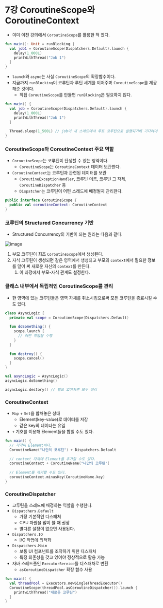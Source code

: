 # 7강 CoroutineScope와 CoroutineContext
- 이미 이전 강의에서 `CoroutineScope`를 활용한 적 있다.

```kotlin
fun main(): Unit = runBlocking {
  val job1 = CoroutineScope(Dispatchers.Default).launch {
    delay(1_000L)
    printWithThread("Job 1")
  }
}
```

- `launch`와 `async`는 사실 `CoroutineScope`의 확장함수이다.
- 지금까지 `runBlocking`이 코루틴과 루틴 세계를 이어주며 `CoroutineScope`를 제공해준 것이다.
    - 직접 `CoroutineScope`를 만들면 `runBlocking`은 필요하지 않다.

```kotlin
fun main() {
  val job = CoroutineScope(Dispatchers.Default).launch {
    delay(1_000L)
    printWithThread("Job 1")
  }
  
  Thread.sleep(1_500L) // job이 새 스레드에서 루트 코루틴으로 실행되기에 기다려야 Job1이 출력될 것이다.
}
```

### CoroutineScope와 CoroutineContext 주요 역할

- `CoroutineScope`는 코루틴이 탄생할 수 있는 영역이다.
    - `CoroutineScope`는 `CoroutineContext` 데이터 보관한다.
- `CoroutineContext`는 코루틴과 관련된 데이터를 보관
    - `CoroutineExceptionHandler`, 코루틴 이름, 코루틴 그 자체, `CoroutineDispatcher` 등
    - `Dispatcher`는 코루틴이 어떤 스레드에 배정될지 관리한다.

```kotlin
public interface CoroutineScope {
  public val coroutineContext: CoroutineContext
}
```

### 코루틴의 Structured Concurrency 기반

- Structured Concurrency의 기반이 되는 원리는 다음과 같다.

![image](https://github.com/ldk980130/TIL/assets/78652144/f6865e52-84f8-4a9d-ab50-efd20a1ea510)

1. 부모 코루틴이 최초 `CoroutineScope`에서 생성된다.
2. 자식 코루틴이 생성되면 같은 영역에서 생성되고 부모의 `context`에서 필요한 정보를 덮어 써 새로운 자신의 `context`를 만든다.
    1. 이 과정에서 부모-자식 관계도 설정한다.

### 클래스 내부에서 독립적인 CoroutineScope를 관리

- 한 영역에 있는 코루틴들은 영역 자체를 취소시킴으로써 모든 코루틴을 종료시킬 수도 있다.

```kotlin
class AsyncLogic {
  private val scope = CoroutineScope(Dispatchers.Default)
  
  fun doSomething() {
    scope.launch {
      // 어떤 작업을 수행
    }
  }
  
  fun destroy() {
    scope.cancel()
  } 
}
```

```kotlin
val asyncLogic = AsyncLogic()
asyncLogic.doSomething()

asyncLogic.destory() // 필요 없어지면 모두 정리
```

### CoroutineContext

- `Map` + `Set`을 합쳐놓은 상태
    - Element(key-value)로 데이터를 저장
    - 같은 key의 데이터는 유일
- `+` 기호를 이용해 Element들을 합칠 수도 있다.

```kotlin
fun main() {
  // 각각이 Element이다.
  CoroutineName("나만의 코루틴") + Dispatchers.Default
  
  // context 자체에 Element를 추가할 수도 있다.
  coroutineContext + CoroutineName("나만의 코루틴")
  
  // Element를 제거할 수도 있다.
  coroutineContext.minusKey(CoroutineName.key)
}
```

### CoroutineDispatcher

- 코루틴을 스레드에 배정하는 역할을 수행한다.
- `Dispatchers.Default`
    - 가장 기본적인 디스패처
    - CPU 자원을 많이 쓸 때 권장
    - 별다른 설정이 없으면 사용된다.
- `Dispatchers.IO`
    - I/O 작업에 최적화
- `Dispatchers.Main`
    - 보통 UI 컴포넌트를 조작하기 위한 디스패처
    - 특정 의존성을 갖고 있어야 정상적으로 활용 가능
- 자바 스레드풀인 `ExecutorService`를 디스패처로 변환
    - `asCoroutineDispatcher` 확장 함수 사용

```kotlin
fun main() {
  val threadPool = Executors.newSingleThreadExecutor()
  CoroutineScope(threadPool.asCoroutineDispatcher()).launch {
    printwithThread("새로운 코루틴")
  }
}
```
